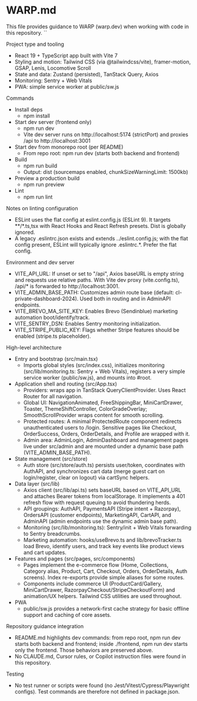 # WARP.md

This file provides guidance to WARP (warp.dev) when working with code in this repository.
``

Project type and tooling
- React 19 + TypeScript app built with Vite 7
- Styling and motion: Tailwind CSS (via @tailwindcss/vite), framer-motion, GSAP, Lenis, Locomotive Scroll
- State and data: Zustand (persisted), TanStack Query, Axios
- Monitoring: Sentry + Web Vitals
- PWA: simple service worker at public/sw.js

Commands
- Install deps
  - npm install
- Start dev server (frontend only)
  - npm run dev
  - Vite dev server runs on http://localhost:5174 (strictPort) and proxies /api to http://localhost:3001
- Start dev from monorepo root (per README)
  - From repo root: npm run dev (starts both backend and frontend)
- Build
  - npm run build
  - Output: dist (sourcemaps enabled, chunkSizeWarningLimit: 1500kb)
- Preview a production build
  - npm run preview
- Lint
  - npm run lint

Notes on linting configuration
- ESLint uses the flat config at eslint.config.js (ESLint 9). It targets **/*.ts,tsx with React Hooks and React Refresh presets. Dist is globally ignored.
- A legacy .eslintrc.json exists and extends ../eslint.config.js; with the flat config present, ESLint will typically ignore .eslintrc.*. Prefer the flat config.

Environment and dev server
- VITE_API_URL: If unset or set to "/api", Axios baseURL is empty string and requests use relative paths. With Vite dev proxy (vite.config.ts), /api/* is forwarded to http://localhost:3001.
- VITE_ADMIN_BASE_PATH: Customizes admin route base (default: cl-private-dashboard-2024). Used both in routing and in AdminAPI endpoints.
- VITE_BREVO_MA_SITE_KEY: Enables Brevo (Sendinblue) marketing automation boot/identify/track.
- VITE_SENTRY_DSN: Enables Sentry monitoring initialization.
- VITE_STRIPE_PUBLIC_KEY: Flags whether Stripe features should be enabled (stripe.ts placeholder).

High-level architecture
- Entry and bootstrap (src/main.tsx)
  - Imports global styles (src/index.css), initializes monitoring (src/lib/monitoring.ts: Sentry + Web Vitals), registers a very simple service worker (public/sw.js), and mounts <App /> into #root.
- Application shell and routing (src/App.tsx)
  - Providers: wraps app in TanStack QueryClientProvider. Uses React Router for all navigation.
  - Global UI: NavigationAnimated, FreeShippingBar, MiniCartDrawer, Toaster, ThemeShiftController, ColorGradeOverlay; SmoothScrollProvider wraps content for smooth scrolling.
  - Protected routes: A minimal ProtectedRoute component redirects unauthenticated users to /login. Sensitive pages like Checkout, OrderSuccess, Orders, OrderDetails, and Profile are wrapped with it.
  - Admin area: AdminLogin, AdminDashboard and management pages live under src/admin and are mounted under a dynamic base path (VITE_ADMIN_BASE_PATH).
- State management (src/store)
  - Auth store (src/store/auth.ts) persists user/token, coordinates with AuthAPI, and synchronizes cart data (merge guest cart on login/register, clear on logout) via cartSync helpers.
- Data layer (src/lib)
  - Axios client (src/lib/api.ts) sets baseURL based on VITE_API_URL and attaches Bearer tokens from localStorage. It implements a 401 refresh flow with request queuing to avoid thundering herds.
  - API groupings: AuthAPI, PaymentsAPI (Stripe intent + Razorpay), OrdersAPI (customer endpoints), MarketingAPI, CartAPI, and AdminAPI (admin endpoints use the dynamic admin base path).
  - Monitoring (src/lib/monitoring.ts): Sentry/init + Web Vitals forwarding to Sentry breadcrumbs.
  - Marketing automation: hooks/useBrevo.ts and lib/brevoTracker.ts load Brevo, identify users, and track key events like product views and cart updates.
- Features and pages (src/pages, src/components)
  - Pages implement the e-commerce flow (Home, Collections, Category alias, Product, Cart, Checkout, Orders, OrderDetails, Auth screens). Index re-exports provide simple aliases for some routes.
  - Components include commerce UI (ProductCard/Gallery, MiniCartDrawer, RazorpayCheckout/StripeCheckoutForm) and animation/UX helpers. Tailwind CSS utilities are used throughout.
- PWA
  - public/sw.js provides a network-first cache strategy for basic offline support and caching of core assets.

Repository guidance integration
- README.md highlights dev commands: from repo root, npm run dev starts both backend and frontend; inside ./frontend, npm run dev starts only the frontend. Those behaviors are preserved above.
- No CLAUDE.md, Cursor rules, or Copilot instruction files were found in this repository.

Testing
- No test runner or scripts were found (no Jest/Vitest/Cypress/Playwright configs). Test commands are therefore not defined in package.json.
